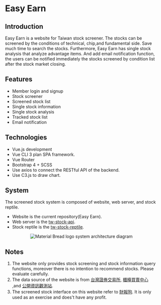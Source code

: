# Easy Earn

## Introduction 

Easy Earn is a website for Taiwan stock screener. The stocks can be screened by the conditions of technical, chip,and fundamental side. Save much time to search the stocks. Furthermore, Easy Earn has single stock analysis that analyze advantage items. And add email notification function, the users can 
be notified immediately the stocks screened by condition list after the stock market closing.

## Features

* Member login and signup
* Stock screener
* Screened stock list
* Single stock information
* Single stock analysis
* Tracked stock list
* Email notification

## Technologies
* Vue.js development
* Vue CLI 3 plan SPA framework.
* Vue Router
* Bootstrap 4 + SCSS
* Use axios to connect the RESTful API of the backend.
* Use C3.js to draw chart.

## System

The screened stock system is composed of website, web server, and stock reptile.

* Website is the current repository(Easy Earn).
* Web server is the [tw-stock-api](https://github.com/Hao-Wei-Huang/tw-stock-api).
* Stock reptile is the [tw-stock-reptile](https://github.com/Hao-Wei-Huang/tw-stock-reptile).

<p style="text-align: center;">
  <img src="https://i.imgur.com/hj8vX0w.png" alt="Material Bread logo">
  <span>system architecture diagram</span>
</p>

## Notes
1. The website only provides stock screening and stock information query functions, moreover there is no intention to recommend stocks. Please evaluate carefully.
2. The data source of the website is from [台灣證券交易所](https://www.twse.com.tw/zh/), [櫃檯買賣中心](https://www.tpex.org.tw/web/index.php?l=zh-tw) ,and [公開資訊觀測站](https://mops.twse.com.tw/mops/web/index).
3. The screened stock interface on this website refer to [財報狗](https://statementdog.com/). It is only used as an exercise and does't have any profit.